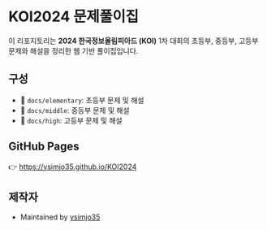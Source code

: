 # KOI2024 문제풀이집

이 리포지토리는 **2024 한국정보올림피아드 (KOI)** 1차 대회의 초등부, 중등부, 고등부 문제와 해설을 정리한 웹 기반 풀이집입니다.

## 구성
- 📁 `docs/elementary`: 초등부 문제 및 해설
- 📁 `docs/middle`: 중등부 문제 및 해설
- 📁 `docs/high`: 고등부 문제 및 해설

## GitHub Pages
👉 https://ysimjo35.github.io/KOI2024

## 제작자
- Maintained by [ysimjo35](https://github.com/ysimjo35)
